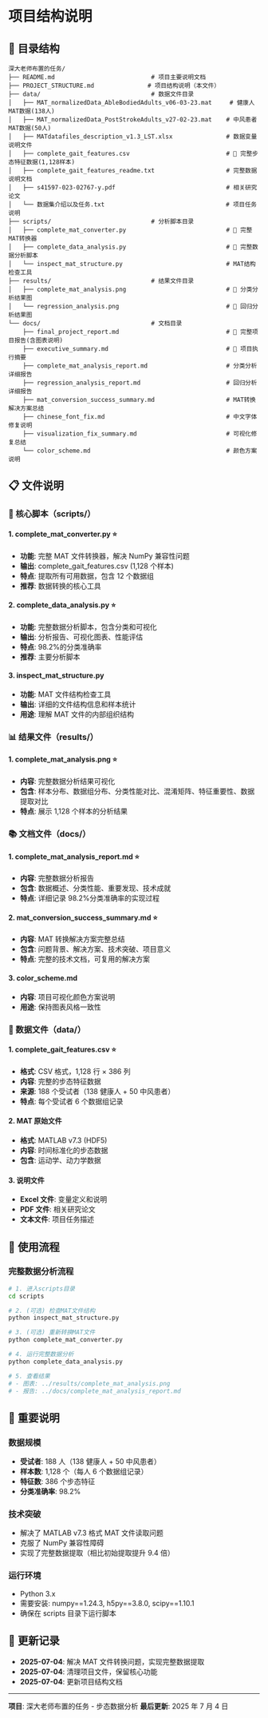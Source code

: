 # 项目结构说明

## 📁 目录结构

```
深大老师布置的任务/
├── README.md                           # 项目主要说明文档
├── PROJECT_STRUCTURE.md               # 项目结构说明（本文件）
├── data/                               # 数据文件目录
│   ├── MAT_normalizedData_AbleBodiedAdults_v06-03-23.mat     # 健康人MAT数据(138人)
│   ├── MAT_normalizedData_PostStrokeAdults_v27-02-23.mat    # 中风患者MAT数据(50人)
│   ├── MATdatafiles_description_v1.3_LST.xlsx               # 数据变量说明文件
│   ├── complete_gait_features.csv                           # 🌟 完整步态特征数据(1,128样本)
│   ├── complete_gait_features_readme.txt                    # 完整数据说明文档
│   ├── s41597-023-02767-y.pdf                               # 相关研究论文
│   └── 数据集介绍以及任务.txt                                  # 项目任务说明
├── scripts/                            # 分析脚本目录
│   ├── complete_mat_converter.py                            # 🌟 完整MAT转换器
│   ├── complete_data_analysis.py                            # 🌟 完整数据分析脚本
│   └── inspect_mat_structure.py                             # MAT结构检查工具
├── results/                            # 结果文件目录
│   ├── complete_mat_analysis.png                            # 🌟 分类分析结果图
│   └── regression_analysis.png                              # 🌟 回归分析结果图
└── docs/                               # 文档目录
    ├── final_project_report.md                              # 🌟 完整项目报告(含图表说明)
    ├── executive_summary.md                                 # 🌟 项目执行摘要
    ├── complete_mat_analysis_report.md                      # 分类分析详细报告
    ├── regression_analysis_report.md                        # 回归分析详细报告
    ├── mat_conversion_success_summary.md                    # MAT转换解决方案总结
    ├── chinese_font_fix.md                                  # 中文字体修复说明
    ├── visualization_fix_summary.md                         # 可视化修复总结
    └── color_scheme.md                                      # 颜色方案说明
```

## 📋 文件说明

### 🔧 核心脚本（scripts/）

#### 1. complete_mat_converter.py ⭐

- **功能**: 完整 MAT 文件转换器，解决 NumPy 兼容性问题
- **输出**: complete_gait_features.csv (1,128 个样本)
- **特点**: 提取所有可用数据，包含 12 个数据组
- **推荐**: 数据转换的核心工具

#### 2. complete_data_analysis.py ⭐

- **功能**: 完整数据分析脚本，包含分类和可视化
- **输出**: 分析报告、可视化图表、性能评估
- **特点**: 98.2%的分类准确率
- **推荐**: 主要分析脚本

#### 3. inspect_mat_structure.py

- **功能**: MAT 文件结构检查工具
- **输出**: 详细的文件结构信息和样本统计
- **用途**: 理解 MAT 文件的内部组织结构

### 📊 结果文件（results/）

#### 1. complete_mat_analysis.png ⭐

- **内容**: 完整数据分析结果可视化
- **包含**: 样本分布、数据组分布、分类性能对比、混淆矩阵、特征重要性、数据提取对比
- **特点**: 展示 1,128 个样本的分析结果

### 📚 文档文件（docs/）

#### 1. complete_mat_analysis_report.md ⭐

- **内容**: 完整数据分析报告
- **包含**: 数据概述、分类性能、重要发现、技术成就
- **特点**: 详细记录 98.2%分类准确率的实现过程

#### 2. mat_conversion_success_summary.md ⭐

- **内容**: MAT 转换解决方案完整总结
- **包含**: 问题背景、解决方案、技术突破、项目意义
- **特点**: 完整的技术文档，可复用的解决方案

#### 3. color_scheme.md

- **内容**: 项目可视化颜色方案说明
- **用途**: 保持图表风格一致性

### 💾 数据文件（data/）

#### 1. complete_gait_features.csv ⭐

- **格式**: CSV 格式，1,128 行 × 386 列
- **内容**: 完整的步态特征数据
- **来源**: 188 个受试者（138 健康人 + 50 中风患者）
- **特点**: 每个受试者 6 个数据组记录

#### 2. MAT 原始文件

- **格式**: MATLAB v7.3 (HDF5)
- **内容**: 时间标准化的步态数据
- **包含**: 运动学、动力学数据

#### 3. 说明文件

- **Excel 文件**: 变量定义和说明
- **PDF 文件**: 相关研究论文
- **文本文件**: 项目任务描述

## 🚀 使用流程

### 完整数据分析流程

```bash
# 1. 进入scripts目录
cd scripts

# 2. (可选) 检查MAT文件结构
python inspect_mat_structure.py

# 3. (可选) 重新转换MAT文件
python complete_mat_converter.py

# 4. 运行完整数据分析
python complete_data_analysis.py

# 5. 查看结果
# - 图表: ../results/complete_mat_analysis.png
# - 报告: ../docs/complete_mat_analysis_report.md
```

## 📝 重要说明

### 数据规模

- **受试者**: 188 人（138 健康人 + 50 中风患者）
- **样本数**: 1,128 个（每人 6 个数据组记录）
- **特征数**: 386 个步态特征
- **分类准确率**: 98.2%

### 技术突破

- 解决了 MATLAB v7.3 格式 MAT 文件读取问题
- 克服了 NumPy 兼容性障碍
- 实现了完整数据提取（相比初始提取提升 9.4 倍）

### 运行环境

- Python 3.x
- 需要安装: numpy==1.24.3, h5py==3.8.0, scipy==1.10.1
- 确保在 scripts 目录下运行脚本

## 🔄 更新记录

- **2025-07-04**: 解决 MAT 文件转换问题，实现完整数据提取
- **2025-07-04**: 清理项目文件，保留核心功能
- **2025-07-04**: 更新项目结构文档

---

**项目**: 深大老师布置的任务 - 步态数据分析
**最后更新**: 2025 年 7 月 4 日
